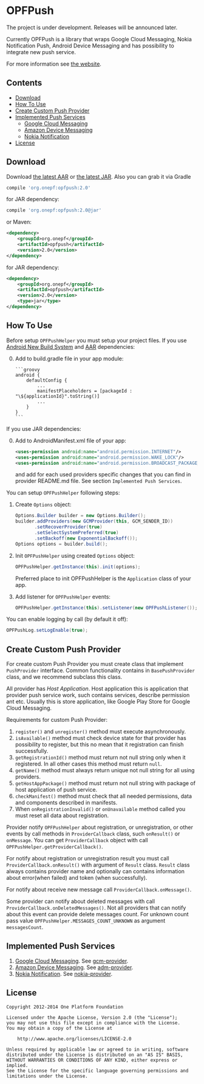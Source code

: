 # OPFPush

The project is under development.
Releases will be announced later.

Currently OPFPush is a library that wraps Google Cloud Messaging, Nokia Notification Push,
Android Device Messaging and has possibility to integrate new push service.

For more information see [the website][9].



## Contents

- [Download](#user-content-download)
- [How To Use](#user-content-how-to-use)
- [Create Custom Push Provider](#user-content-create-custom-push-provider)
- [Implemented Push Services](#user-content-implemented-push-services)
    - [Google Cloud Messaging][4]
    - [Amazon Device Messaging][5]
    - [Nokia Notification][6]
- [License](#user-content-license)



## Download

Download [the latest AAR][10] or [the latest JAR][8]. Also you can grab it via Gradle
```groovy
compile 'org.onepf:opfpush:2.0'
```
for JAR dependency:
```groovy
compile 'org.onepf:opfpush:2.0@jar'
```

or Maven:
```xml
<dependency>
    <groupId>org.onepf</groupId>
    <artifactId>opfpush</artifactId>
    <version>2.0</version>
</dependency>
```
for JAR dependency:
```xml
<dependency>
    <groupId>org.onepf</groupId>
    <artifactId>opfpush</artifactId>
    <version>2.0</version>
    <type>jar</type>
</dependency>
```



## How To Use

Before setup `OPFPushHelper` you must setup your project files.
If you use [Android New Build System][7] and [AAR][11] dependencies:

0. Add to build.gradle file in your app module:

       ```groovy
       android {
           defaultConfig {
               ...
               manifestPlaceholders = [packageId : "\${applicationId}".toString()]
               ...
           }
       }
       ```

If you use JAR dependencies:

0. Add to AndroidManifest.xml file of your app:

      ```xml
      <uses-permission android:name="android.permission.INTERNET"/>
      <uses-permission android:name="android.permission.WAKE_LOCK"/>
      <uses-permission android:name="android.permission.BROADCAST_PACKAGE_REMOVED"/>
      ```

      and add for each used providers specific changes that you can find in provider README.md file.
      See section `Implemented Push Services`.

You can setup `OPFPushHelper` following steps:

1. Create `Options` object:

    ```java
    Options.Builder builder = new Options.Builder();
    builder.addProviders(new GCMProvider(this, GCM_SENDER_ID))
           .setRecoverProvider(true)
           .setSelectSystemPreferred(true)
           .setBackoff(new ExponentialBackoff());
    Options options = builder.build();
    ```

2. Init `OPFPushHelper` using created `Options` object:

    ```java
    OPFPushHelper.getInstance(this).init(options);
    ```

    Preferred place to init OPFPushHelper is the `Application` class of your app.

3. Add listener for `OPFPushHelper` events:

    ```java
    OPFPushHelper.getInstance(this).setListener(new OPFPushListener());
    ```

You can enable logging by call (by default it off):

```java
OPFPushLog.setLogEnable(true);
```

## Create Custom Push Provider

For create custom Push Provider you must create class that implement `PushProvider` interface.
Common functionality contains in `BasePushProvider` class, and we recommend subclass this class.

All provider has <i>Host Application</i>. Host application this is application that provider
push service work, such contains services, describe permission ant etc.
Usually this is store application, like Google Play Store for Google Cloud Messaging.

Requirements for custom Push Provider:

1. `register()` and `unregister()` method must execute asynchronously.
2. `isAvailable()` method must check device state for that provider has possibility to register,
    but this no mean that it registration can finish successfully.
3. `getRegistrationId()` method must return not null string only when it registered.
    In all other cases this method must return `null`.
4. `getName()` method must always return unique not null string for all using providers.
5. `getHostAppPackage()` method must return not null string with package of host application
    of push service.
6. `checkManifest()` method must check that all needed permissions, data and
   components described in manifests.
7. When `onRegistrationInvalid()` or `onUnavailable` method called
   you must reset all data about registration.

Provider notify `OPFPushHelper` about registration, or unregistration, or other events by
call methods in `ProviderCallback` class, such `onResult()` or `onMessage`.
You can get `ProviderCallback` object with call `OPFPushHelper.getProviderCallback()`.

For notify about registration or unregistration result you must call `ProviderCallback.onResult()`
with argument of `Result` class. `Result` class always contains provider name and optionally can
contains information about error(when failed) and token (when successfully).

For notify about receive new message call `ProviderCallback.onMessage()`.

Some provider can notify about deleted messages with call `ProviderCallback.onDeletedMessages()`.
Not all providers that can notify about this event can provide delete messages count.
For unknown count pass value `OPFPushHelper.MESSAGES_COUNT_UNKNOWN` as argument `messagesCount`.

## Implemented Push Services

1. [Google Cloud Messaging][1]. See [gcm-provider][4].
2. [Amazon Device Messaging][2]. See [adm-provider][5].
3. [Nokia Notification][3]. See [nokia-provider][6].



## License

    Copyright 2012-2014 One Platform Foundation

    Licensed under the Apache License, Version 2.0 (the "License");
    you may not use this file except in compliance with the License.
    You may obtain a copy of the License at

        http://www.apache.org/licenses/LICENSE-2.0

    Unless required by applicable law or agreed to in writing, software
    distributed under the License is distributed on an "AS IS" BASIS,
    WITHOUT WARRANTIES OR CONDITIONS OF ANY KIND, either express or implied.
    See the License for the specific language governing permissions and
    limitations under the License.


[1]: https://developer.android.com/google/gcm/index.html
[2]: https://developer.amazon.com/appsandservices/apis/engage/device-messaging
[3]: http://developer.nokia.com/resources/library/nokia-x/nokia-notifications.html
[4]: ./providers/gcm
[5]: ./providers/adm
[6]: ./providers/nokia
[7]: http://tools.android.com/tech-docs/new-build-system
[8]: http://LINK_TO_the_latest_JAR.
[9]: http://www.onepf.org/openpush/
[10]: http://LINK_TO_the_latest_AAR.
[11]: http://tools.android.com/tech-docs/new-build-system/aar-format
